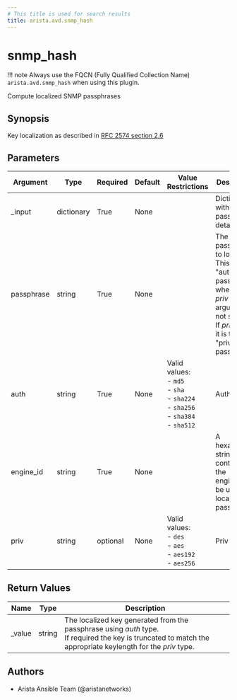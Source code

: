 ```yaml
---
# This title is used for search results
title: arista.avd.snmp_hash
---
```

<!--
  ~ Copyright (c) 2023-2024 Arista Networks, Inc.
  ~ Use of this source code is governed by the Apache License 2.0
  ~ that can be found in the LICENSE file.
  -->

# snmp_hash

!!! note
    Always use the FQCN (Fully Qualified Collection Name) `arista.avd.snmp_hash` when using this plugin.

Compute localized SNMP passphrases

## Synopsis

Key localization as described in [RFC 2574 section 2.6](https://www.rfc-editor.org/rfc/rfc2574.html#section-2.6)

## Parameters

| Argument | Type | Required | Default | Value Restrictions | Description |
| -------- | ---- | -------- | ------- | ------------------ | ----------- |
| _input | dictionary | True | None |  | Dictionary with SNMP passphrase details. |
|     passphrase | string | True | None |  | The passphrase to localize.<br>This is the \"auth\" passphrase when the <em>priv</em> argument is not set.<br>If <em>priv</em> is set, it is the \"priv\" passphrase. |
|     auth | string | True | None | Valid values:<br>- <code>md5</code><br>- <code>sha</code><br>- <code>sha224</code><br>- <code>sha256</code><br>- <code>sha384</code><br>- <code>sha512</code> | Auth type |
|     engine_id | string | True | None |  | A hexadecimal string containing the engine\_id to be used to localize the passphrase |
|     priv | string | optional | None | Valid values:<br>- <code>des</code><br>- <code>aes</code><br>- <code>aes192</code><br>- <code>aes256</code> | Priv type |

## Return Values

| Name | Type | Description |
| ---- | ---- | ----------- |
| _value | string | The localized key generated from the passphrase using <em>auth</em> type.<br>If required the key is truncated to match the appropriate keylength for the <em>priv</em> type. |

## Authors

- Arista Ansible Team (@aristanetworks)
